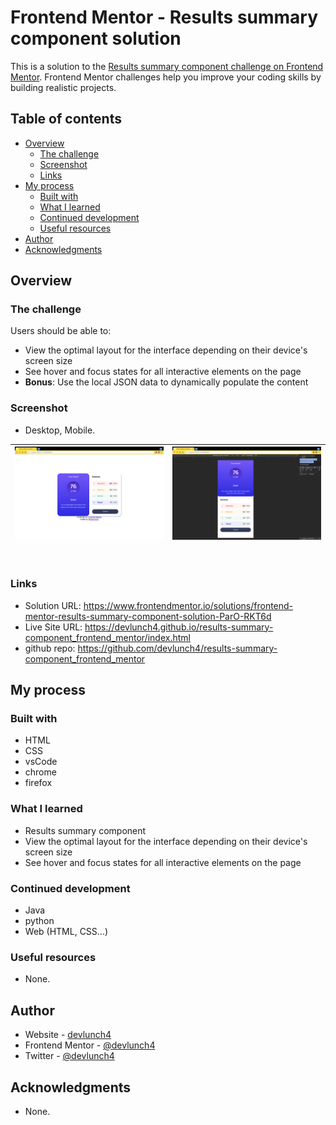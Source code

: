 # Frontend Mentor - Results summary component solution

This is a solution to the [Results summary component challenge on Frontend Mentor](https://www.frontendmentor.io/challenges/results-summary-component-CE_K6s0maV). Frontend Mentor challenges help you improve your coding skills by building realistic projects. 

## Table of contents

- [Overview](#overview)
  - [The challenge](#the-challenge)
  - [Screenshot](#screenshot)
  - [Links](#links)
- [My process](#my-process)
  - [Built with](#built-with)
  - [What I learned](#what-i-learned)
  - [Continued development](#continued-development)
  - [Useful resources](#useful-resources)
- [Author](#author)
- [Acknowledgments](#acknowledgments)

## Overview

### The challenge

Users should be able to:

- View the optimal layout for the interface depending on their device's screen size
- See hover and focus states for all interactive elements on the page
- **Bonus**: Use the local JSON data to dynamically populate the content

### Screenshot

- Desktop, Mobile.


![Desktop](./screenshot_desktop.png) |![Mobile](./screenshot_mobile.png)
--- | --- |

<br>


### Links

- Solution URL: https://www.frontendmentor.io/solutions/frontend-mentor-results-summary-component-solution-ParO-RKT6d
- Live Site URL: https://devlunch4.github.io/results-summary-component_frontend_mentor/index.html
- github repo: https://github.com/devlunch4/results-summary-component_frontend_mentor

## My process

### Built with

- HTML
- CSS  
- vsCode
- chrome
- firefox

### What I learned

- Results summary component
- View the optimal layout for the interface depending on their device's screen size
- See hover and focus states for all interactive elements on the page
<!-- - <strike>Bonus: Use the local JSON data to dynamically populate the content</strike> -->

### Continued development

- Java
- python
- Web (HTML, CSS...)

### Useful resources

- None.

## Author

- Website - [devlunch4](https://github.com/devlunch4)
- Frontend Mentor - [@devlunch4](https://www.frontendmentor.io/profile/devlunch4)
- Twitter - [@devlunch4](https://www.twitter.com/devlunch4)

## Acknowledgments

- None.